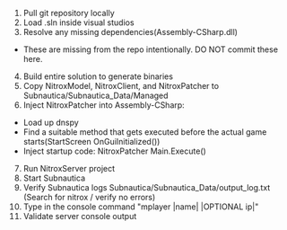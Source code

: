 1. Pull git repository locally
2. Load .sln inside visual studios
3. Resolve any missing dependencies(Assembly-CSharp.dll) 
- These are missing from the repo intentionally.  DO NOT commit these here.
4. Build entire solution to generate binaries
5. Copy NitroxModel, NitroxClient, and NitroxPatcher to Subnautica/Subnautica_Data/Managed
6. Inject NitroxPatcher into Assembly-CSharp:
* Load up dnspy
* Find a suitable method that gets executed before the actual game starts(StartScreen OnGuiInitialized())
* Inject startup code: NitroxPatcher Main.Execute()
7. Run NitroxServer project
8. Start Subnautica
9. Verify Subnautica logs Subnautica/Subnautica_Data/output_log.txt (Search for nitrox / verify no errors)
10. Type in the console command "mplayer |name| |OPTIONAL ip|"
11. Validate server console output


